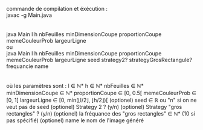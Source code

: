 commande de compilation et éxécution : <br />
javac -g Main.java <br />
<br />
<br />
java Main l h nbFeuilles minDimensionCoupe proportionCoupe memeCouleurProb largeurLigne <br />
ou <br />
java Main l h nbFeuilles minDimensionCoupe proportionCoupe memeCouleurProb largeurLigne seed strategy2? strategyGrosRectangule? frequancie name <br />
<br />
<br />
où les paramètres sont :
l ∈ ℕ*
h ∈ ℕ*
nbFeuilles ∈ ℕ*
minDimensionCoupe ∈ ℕ*
proportionCoupe ∈ [0, 0.5[
memeCouleurProb ∈ [0, 1]
largeurLigne ∈ [0, min(⌊l/2⌋, ⌊h/2⌋)[
(optionel) seed ∈ ℝ ou "n" si on ne veut pas de seed
(optionel) Strategy 2 ? (y/n)
(optionel) Strategy "gros rectangles" ? (y/n)
(optionel) la fréquance des "gros rectangles" ∈ ℕ* (10 si pas spécifié)
(optionel) name le nom de l'image généré